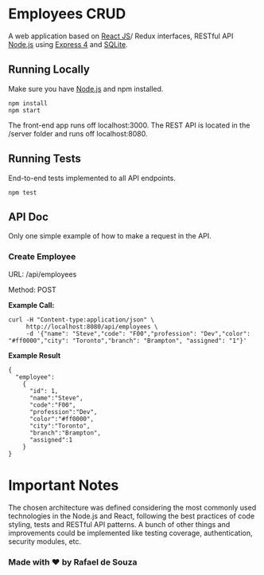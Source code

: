 # Employees CRUD

A web application based on [React JS](https://reactjs.org)/ Redux interfaces, RESTful API [Node.js](https://nodejs.org) using [Express 4](http://expressjs.com/) and [SQLite](https://www.sqlite.org).

## Running Locally

Make sure you have [Node.js](http://nodejs.org/) and npm installed.
```
npm install
npm start
```

The front-end app runs off localhost:3000. The REST API is located in the /server folder and runs off localhost:8080.

## Running Tests

End-to-end tests implemented to all API endpoints.

```
npm test
```

## API Doc
Only one simple example of how to make a request in the API.

### Create Employee
URL: /api/employees

Method: POST

**Example Call:**
```
curl -H "Content-type:application/json" \
     http://localhost:8080/api/employees \
     -d '{"name": "Steve","code": "F00","profession": "Dev","color": "#ff0000","city": "Toronto","branch": "Brampton", "assigned": "1"}'
```

**Example Result**
```
{
  "employee":  
    {
      "id": 1,
      "name":"Steve",
      "code":"F00",
      "profession":"Dev",
      "color":"#ff0000",
      "city":"Toronto",
      "branch":"Brampton",
      "assigned":1
    }
}
```

# Important Notes

The chosen architecture was defined considering the most commonly used technologies in the Node.js and React, following the best practices of code styling, tests and RESTful API patterns. A bunch of other things and improvements could be implemented like testing coverage, authentication, security modules, etc.

### Made with ❤ by Rafael de Souza
